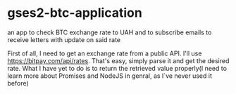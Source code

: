 # gses2-btc-application
an app to check BTC exchange rate to UAH and to subscribe emails to receive letters with update on said rate

First of all, I need to get an exchange rate from a public API. I'll use https://bitpay.com/api/rates. That's easy, simply parse it and get the desired rate. What I have yet to do is to return the retrieved value properly(I need to learn more about Promises and NodeJS in genral, as I`ve never used it before)
